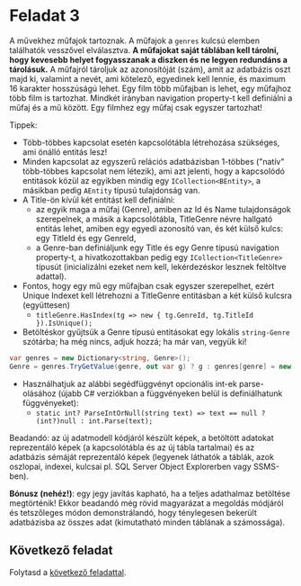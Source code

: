 # Feladat 3

A művekhez műfajok tartoznak. A műfajok a `genres` kulcsú elemben találhatók vesszővel elválasztva. **A műfajokat saját táblában kell tárolni, hogy kevesebb helyet fogyasszanak a diszken és ne legyen redundáns a tárolásuk.** A műfajról tároljuk az azonosítóját (szám), amit az adatbázis oszt majd ki, valamint a nevét, ami kötelező, egyedinek kell lennie, és maximum 16 karakter hosszúságú lehet. Egy film több műfajban is lehet, egy műfajhoz több film is tartozhat. Mindkét irányban navigation property-t kell definiálni a műfaj és a mű között. Egy filmhez egy műfaj csak egyszer tartozhat!

Tippek: 
- Több-többes kapcsolat esetén kapcsolótábla létrehozása szükséges, ami önálló entitás lesz! 
- Minden kapcsolat az egyszerű relációs adatbázisban 1-többes ("natív" több-többes kapcsolat nem létezik), ami azt jelenti, hogy a kapcsolódó entitások közül az egyikben mindig egy `ICollection<BEntity>`, a másikban pedig `AEntity` típusú tulajdonság van. 
- A Title-ön kívül két entitást kell definiálni:
  - az egyik maga a műfaj (Genre), amiben az Id és Name tulajdonságok szerepelnek, 
  a másik a kapcsolótábla, TitleGenre névre hallgató entitás lehet, amiben egy egyedi azonosító van, és két külső kulcs: egy TitleId és egy GenreId,
  - a Genre-ban definiáljunk egy Title és egy Genre típusú navigation property-t, a hivatkozottakban pedig egy `ICollection<TitleGenre>` típusút (inicializálni ezeket nem kell, lekérdezéskor lesznek feltöltve adattal).
- Fontos, hogy egy mű egy műfajban csak egyszer szerepelhet, ezért Unique Indexet kell létrehozni a TitleGenre entitásban a két külső kulcsra (együttesen)
  - `titleGenre.HasIndex(tg => new { tg.GenreId, tg.TitleId }).IsUnique();`
- Betöltéskor gyűjtsük a Genre típusú entitásokat egy lokális `string-Genre` szótárba; ha még nincs, adjuk hozzá; ha már van, vegyük ki!
``` C#
var genres = new Dictionary<string, Genre>();
Genre = genres.TryGetValue(genre, out var g) ? g : genres[genre] = new Genre { Name = genre }
```
- Használhatjuk az alábbi segédfüggvényt opcionális int-ek parse-olásához (újabb C# verziókban a függvényeken belül is definiálhatunk függvényeket):
  - `static int? ParseIntOrNull(string text) => text == null ? (int?)null : int.Parse(text);`

Beadandó: az új adatmodell kódjáról készült képek, a betöltött adatokat reprezentáló képek (a kapcsolótábla és az új tábla tartalmai) és az adatbázis sémáját reprezentáló képek (legyenek láthatók a táblák, azok oszlopai, indexei, kulcsai pl. SQL Server Object Explorerben vagy SSMS-ben).

**Bónusz (nehéz!)**: egy jegy javítás kapható, ha a teljes adathalmaz betöltése megtörténik! Ekkor beadandó még rövid magyarázat a megoldás módjáról és tetszőleges módon demonstrálandó, hogy ténylegesen bekerült adatbázisba az összes adat (kimutatható minden táblának a számossága).

## Következő feladat

Folytasd a [következő feladattal](Feladat-4.md).

